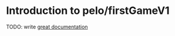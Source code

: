 # Introduction to pelo/firstGameV1

TODO: write [great documentation](http://jacobian.org/writing/what-to-write/)
